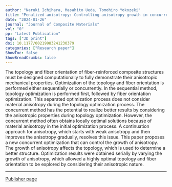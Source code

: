 ```yaml
---
author: "Naruki Ichihara, Masahito Ueda, Tomohiro Yokozeki"
title: "Penalized anisotropy: Controlling anisotropy growth in concurrent optimization of topology and fiber orientation for orthotropic composite materials"
date: "2024-01-26"
journal: "Journal of Composite Materials"
vol: "0" 
pp: "Latest Publication"
tags: ["3D print"]
doi: 10.1177/00219983241230379
categories: ["Research paper"]
ShowToc: false
ShowBreadCrumbs: false
---
```

The topology and fiber orientation of fiber-reinforced composite structures must be designed computationally to fully demonstrate their anisotropic mechanical properties. Optimization of the topology and fiber orientation is performed either sequentially or concurrently. In the sequential method, topology optimization is performed first, followed by fiber orientation optimization. This separated optimization process does not consider material anisotropy during the topology optimization process. The concurrent method has the potential to realize better results by considering the anisotropic properties during topology optimization. However, the concurrent method often obtains locally optimal solutions because of material anisotropy in the initial optimization process. A continuation approach for anisotropy, which starts with weak anisotropy and then improves the anisotropy gradually, resolves this issue. This paper proposes a new concurrent optimization that can control the growth of anisotropy. The growth of anisotropy affects the topology, which is used to determine a better structure. Optimization results were obtained serially by varying the growth of anisotropy, which allowed a highly optimal topology and fiber orientation to be explored by considering their anisotropic nature.
* * *
[Publisher page]([https://](https://journals.sagepub.com/home/jcm)https://journals.sagepub.com/home/jcm)
